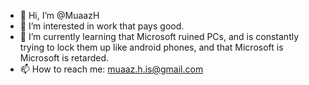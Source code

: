 - 👋 Hi, I’m @MuaazH
- 👀 I’m interested in work that pays good.
- 🌱 I’m currently learning that Microsoft ruined PCs, and is constantly trying to lock them up like android phones, and that Microsoft is Microsoft is retarded.
- 📫 How to reach me: muaaz.h.is@gmail.com
